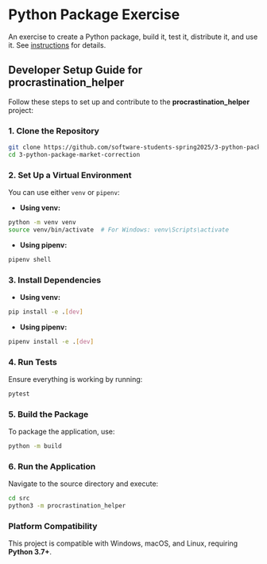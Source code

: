 # Python Package Exercise

An exercise to create a Python package, build it, test it, distribute it, and use it. See [instructions](./instructions.md) for details.

## Developer Setup Guide for procrastination\_helper

Follow these steps to set up and contribute to the **procrastination\_helper** project:

### 1. Clone the Repository

```bash
git clone https://github.com/software-students-spring2025/3-python-package-market-correction.git
cd 3-python-package-market-correction
```

### 2. Set Up a Virtual Environment

You can use either `venv` or `pipenv`:

- **Using venv:**

```bash
python -m venv venv
source venv/bin/activate  # For Windows: venv\Scripts\activate
```

- **Using pipenv:**

```bash
pipenv shell
```

### 3. Install Dependencies

- **Using venv:**

```bash
pip install -e .[dev]
```

- **Using pipenv:**

```bash
pipenv install -e .[dev]
```

### 4. Run Tests

Ensure everything is working by running:

```bash
pytest
```

### 5. Build the Package

To package the application, use:

```bash
python -m build
```

### 6. Run the Application

Navigate to the source directory and execute:

```bash
cd src
python3 -m procrastination_helper
```

### Platform Compatibility

This project is compatible with Windows, macOS, and Linux, requiring **Python 3.7+**.

